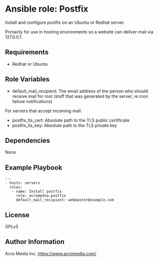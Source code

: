 # Ansible role: Postfix

Install and configure postfix on an Ubuntu or Redhat server.

Primarily for use in hosting environments so a website can deliver mail via 127.0.0.1.

## Requirements

* Redhat or Ubuntu

## Role Variables

* default_mail_recipient: The email address of the person who should receive mail for root (stuff that was generated by the server; ie cron failure notifications)

For servers that accept incoming mail:
* postfix_tls_cert: Absolute path to the TLS public certificate
* postfix_tls_key: Absolute path to the TLS private key

## Dependencies

None

## Example Playbook

    ---
    - hosts: servers
      roles:
       - name: Install postfix
         role: acromedia.postfix
         default_mail_recipient: webmaster@example.com

## License

GPLv3

## Author Information

Acro Media Inc.
https://www.acromedia.com/
